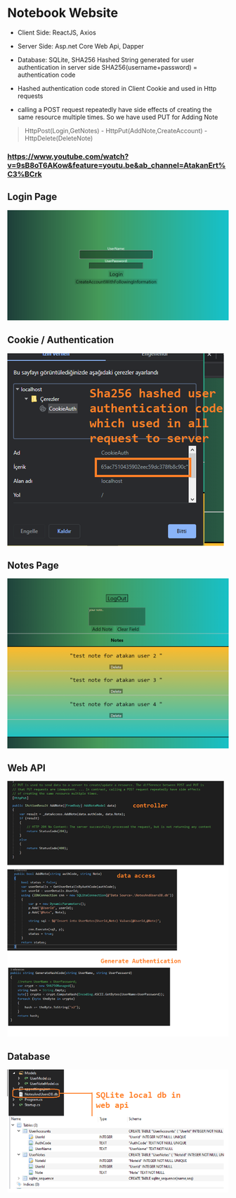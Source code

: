 


# Notebook Website

* Client Side: ReactJS, Axios
* Server Side: Asp.net Core Web Api, Dapper 
* Database: SQLite, SHA256 Hashed String generated for user authentication in server side SHA256(username+password) = authentication code
* Hashed authentication code stored in Client Cookie and used in Http requests

* calling a POST request repeatedly have side effects of creating the same resource multiple times. So we have used PUT for Adding Note
> HttpPost(Login,GetNotes) - HttpPut(AddNote,CreateAccount) - HttpDelete(DeleteNote)

### https://www.youtube.com/watch?v=9sB8oT6AKow&feature=youtu.be&ab_channel=AtakanErt%C3%BCrk

## Login Page
![loginpage](https://github.com/atakanertrk/reactjs-basic-template/blob/master/images/loginPage.png)
## Cookie / Authentication
![authentication](https://github.com/atakanertrk/reactjs-basic-template/blob/master/images/authentication.png)
## Notes Page
![notesPage](https://github.com/atakanertrk/reactjs-basic-template/blob/master/images/notesPage.png)
## Web API
![webapi](https://github.com/atakanertrk/reactjs-basic-template/blob/master/images/webapi.png)
## Database
![database](https://github.com/atakanertrk/reactjs-basic-template/blob/master/images/database.png)
